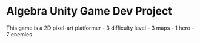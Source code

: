 # Algebra Unity Game Dev Project
This game is a 2D pixel-art platformer
	- 3 difficulty level
	- 3 maps
	- 1 hero
	- 7 enemies


